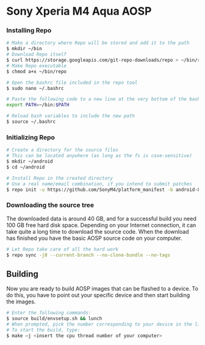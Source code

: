 # Sony Xperia M4 Aqua AOSP #

### Installing Repo ###

```bash
# Make a directory where Repo will be stored and add it to the path
$ mkdir ~/bin
# Download Repo itself
$ curl https://storage.googleapis.com/git-repo-downloads/repo > ~/bin/repo
# Make Repo executable
$ chmod a+x ~/bin/repo

# Open the bashrc file included in the repo tool
$ sudo nano ~/.bashrc

# Paste the following code to a new line at the very bottom of the bashrc file
export PATH=~/bin:$PATH

# Reload bash variables to include the new path
$ source ~/.bashrc
```

### Initializing Repo ###

```bash
# Create a directory for the source files
# This can be located anywhere (as long as the fs is case-sensitive)
$ mkdir ~/android
$ cd ~/android

# Install Repo in the created directory
# Use a real name/email combination, if you intend to submit patches
$ repo init -u https://github.com/SonyM4/platform_manifest -b android-8.1
```

### Downloading the source tree ###

The downloaded data is around 40 GB, and for a successful build you need 100 GB free hard disk space.
Depending on your Internet connection, it can take quite a long time to download the source code.
When the download has finished you have the basic AOSP source code on your computer.

```bash
# Let Repo take care of all the hard work
$ repo sync -j8 --current-branch --no-clone-bundle --no-tags
```

## Building ##

Now you are ready to build AOSP images that can be flashed to a device.
To do this, you have to point out your specific device and then start building the images.

```bash
# Enter the following commands:
$ source build/envsetup.sh && lunch
# When prompted, pick the number corresponding to your device in the list displayed and press enter.
# To start the build, type:
$ make –j <insert the cpu thread number of your computer>
```
